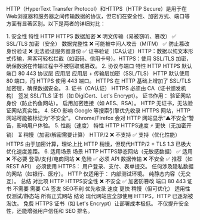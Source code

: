 HTTP（HyperText Transfer Protocol）和HTTPS（HTTP Secure）是用于在Web浏览器和服务器之间传输数据的协议，但它们在​​安全性、加密方式、端口​​等方面有显著区别。以下是两者的详细对比：

​​1. 安全性​​
​​特性​​	​​HTTP​​	​​HTTPS​​
​​数据加密​​	❌ 明文传输（易被窃听、篡改）	✅ SSL/TLS 加密（安全）
​​数据完整性​​	❌ 可能被中间人攻击（MITM）	✅ 防止篡改
​​身份验证​​	❌ 无法验证服务器身份	✅ 证书验证（CA认证）
​​HTTP​​：数据以纯文本形式传输，黑客可轻松拦截（如密码、信用卡号）。
​​HTTPS​​：使用 ​​SSL/TLS​​ 加密，确保数据在传输过程中不被窃取或篡改。
​​2. 协议与端口​​
​​特性​​	​​HTTP​​	​​HTTPS​​
​​默认端口​​	80	443
​​协议层​​	应用层	应用层 + 传输层加密（SSL/TLS）
​​HTTP​​ 默认使用 ​​80 端口​​，而 ​​HTTPS​​ 使用 ​​443 端口​​。
HTTPS 在 HTTP 基础上增加了 ​​SSL/TLS 加密层​​，确保数据安全。
​​3. 证书（CA认证）​​
​​HTTPS​​ 必须由 ​​CA（证书颁发机构）​​ 签发 ​​SSL/TLS 证书​​（如 DigiCert、Let's Encrypt）。
​​证书作用​​：
验证网站身份（防止钓鱼网站）。
启用加密连接（如 AES、RSA）。
​​HTTP​​ 无证书，无法验证网站真实性。
​​4. SEO 影响​​
​​Google 等搜索引擎优先收录 HTTPS 网站​​，HTTP 网站可能被标记为“不安全”。
​​Chrome/Firefox​​ 会对 HTTP 网站显示“⚠️不安全”警告，影响用户体验。
​​5. 性能（速度）​​
​​特性​​	​​HTTP​​	​​HTTPS​​
​​速度​​	⚡ 更快（无加密开销）	⏳ 稍慢（加密/解密需要计算）
​​HTTP/2​​	❌ 不支持	✅ 支持（优化性能）
​​HTTPS​​ 由于加密计算，理论上比 HTTP 稍慢，但现代 ​​HTTP/2 + TLS 1.3​​ 已极大优化速度差距。
​​6. 适用场景​​
​​场景​​	​​HTTP​​	​​HTTPS​​
静态网站（无敏感数据）	✅ 适用	❌ 不必要
登录/支付/电商网站	❌ 危险	✅ 必须
API 数据传输	❌ 不安全	✅ 推荐（如 REST API）
​​必须使用 HTTPS​​：
用户登录、支付、表单提交。
任何涉及隐私数据的网站（如银行、医疗）。
​​HTTP 仅适用于​​：
内部测试环境。
纯静态内容（无交互）。
​​总结​​
​​对比项​​	​​HTTP​​	​​HTTPS​​
​​安全性​​	❌ 不安全	✅ 加密防篡改
​​端口​​	80	443
​​证书​​	不需要	需要 CA 签发
​​SEO​​	不利	优先收录
​​速度​​	更快	稍慢（但可优化）
​​适用性​​	仅测试/静态站	所有正式网站
​​结论​​
​​现代网站应全部使用 HTTPS​​，HTTP 已逐渐被淘汰。
​​免费 HTTPS 证书​​（如 Let's Encrypt）让部署成本极低。
不仅提升安全性，还能增强用户信任和 SEO 排名。

